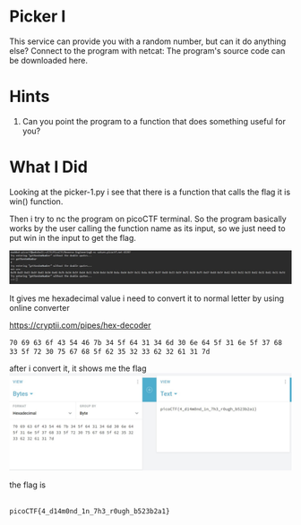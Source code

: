# Picker I

This service can provide you with a random number, but can it do anything else?
Connect to the program with netcat:
The program's source code can be downloaded here.

# Hints

1. Can you point the program to a function that does something useful for you?

# What I Did

Looking at the picker-1.py i see that there is a function that calls the flag
it is win() function. 

Then i try to nc the program on picoCTF terminal.
So the program basically works by the user calling the function name
as its input, so we just need to put win in the input to get the flag.

<img src="Pic_1.jpg">

It gives me hexadecimal value i need to convert it to normal letter
by using online converter

https://cryptii.com/pipes/hex-decoder

``` 
70 69 63 6f 43 54 46 7b 34 5f 64 31 34 6d 30 6e 64 5f 31 6e 5f 37 68 33 5f 72 30 75 67 68 5f 62 35 32 33 62 32 61 31 7d 
```

after i convert it, it shows me the flag
<img src="Pic_2.jpg">

the flag is

```

picoCTF{4_d14m0nd_1n_7h3_r0ugh_b523b2a1}

```